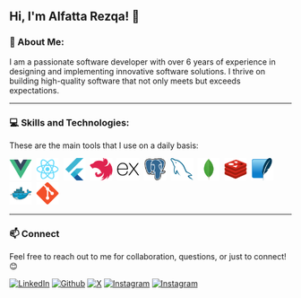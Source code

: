 ## Hi, I'm Alfatta Rezqa! 👋

### 🌟 About Me:

I am a passionate software developer with over 6 years of experience in designing and implementing innovative software solutions. I thrive on building high-quality software that not only meets but exceeds expectations.

---

### 💻 Skills and Technologies:

These are the main tools that I use on a daily basis:
<p>
  <img src="https://raw.githubusercontent.com/devicons/devicon/master/icons/vuejs/vuejs-original.svg" style="width: 40px; height: 40px; margin-right: 4px" />
  <img src="https://raw.githubusercontent.com/devicons/devicon/master/icons/react/react-original.svg" style="width: 40px; height: 40px; margin-right: 4px" />
  <img src="https://raw.githubusercontent.com/devicons/devicon/master/icons/flutter/flutter-original.svg" style="width: 40px; height: 40px; margin-right: 4px" />
  <img src="https://raw.githubusercontent.com/devicons/devicon/master/icons/nestjs/nestjs-original.svg" style="width: 40px; height: 40px; margin-right: 4px" />
  <img src="https://raw.githubusercontent.com/devicons/devicon/master/icons/express/express-original.svg" style="width: 40px; height: 40px; margin-right: 4px" />
  <img src="https://raw.githubusercontent.com/devicons/devicon/master/icons/postgresql/postgresql-original.svg" style="width: 40px; height: 40px; margin-right: 4px" />
  <img src="https://raw.githubusercontent.com/devicons/devicon/master/icons/mysql/mysql-original.svg" style="width: 40px; height: 40px; margin-right: 4px" />
  <img src="https://raw.githubusercontent.com/devicons/devicon/master/icons/mongodb/mongodb-original.svg" style="width: 40px; height: 40px; margin-right: 4px" />
  <img src="https://raw.githubusercontent.com/devicons/devicon/master/icons/redis/redis-original.svg" style="width: 40px; height: 40px; margin-right: 4px" />
  <img src="https://raw.githubusercontent.com/devicons/devicon/master/icons/sqlite/sqlite-original.svg" style="width: 40px; height: 40px; margin-right: 4px" />
  <img src="https://raw.githubusercontent.com/devicons/devicon/master/icons/docker/docker-original.svg" style="width: 40px; height: 40px; margin-right: 4px" />
  <img src="https://raw.githubusercontent.com/devicons/devicon/master/icons/git/git-original.svg" style="width: 40px; height: 40px; margin-right: 4px" />
</p>

---

### 📫 Connect

Feel free to reach out to me for collaboration, questions, or just to connect! 😊

[![LinkedIn](https://img.shields.io/badge/Alfatta_Rezqa-000000?logo=linkedin&logoColor=0A66C2)](https://linkedin.com/in/alfattarezqa)
[![Github](https://img.shields.io/badge/alfatta-000000?logo=github)](https://github.com/alfatta)
[![X](https://img.shields.io/badge/@alfattarezqa-000000?logo=x)](https://x.com/alfattarezqa)
[![Instagram](https://img.shields.io/badge/@alfattarezqa-000000?logo=instagram)](https://instagram.com/alfattarezqa)
[![Instagram](https://img.shields.io/badge/me@alft.dev-000000?logo=gmail)](mailto://me@alft.dev)

<!-- ---

### 💼 Professional Experience: -->

<!-- ---

### 🔧 Notable Projects: -->

<!-- ---

### 📚 Interests and Hobbies: -->
